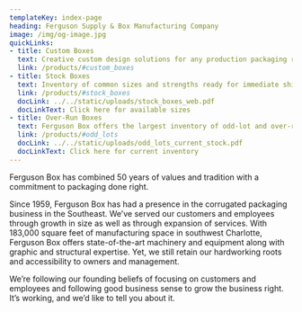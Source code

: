 ```yaml
---
templateKey: index-page
heading: Ferguson Supply & Box Manufacturing Company
image: /img/og-image.jpg
quickLinks:
- title: Custom Boxes
  text: Creative custom design solutions for any production packaging requirements.
  link: /products/#custom_boxes
- title: Stock Boxes
  text: Inventory of common sizes and strengths ready for immediate shipment.
  link: /products/#stock_boxes
  docLink: ../../static/uploads/stock_boxes_web.pdf
  docLinkText: Click here for available sizes
- title: Over-Run Boxes
  text: Ferguson Box offers the largest inventory of odd-lot and over-run boxes in the southeast at closeout pricing.
  link: /products/#odd_lots
  docLink: ../../static/uploads/odd_lots_current_stock.pdf
  docLinkText: Click here for current inventory
---
```

Ferguson Box has combined 50 years of values and tradition with a commitment to packaging done right.

Since 1959, Ferguson Box has had a presence in the corrugated packaging business in the Southeast.  We’ve served our customers and employees through growth in size as well as through expansion of services.  With 183,000 square feet of manufacturing space in southwest Charlotte, Ferguson Box offers state-of-the-art machinery and equipment along with graphic and structural expertise. Yet, we still retain our hardworking roots and accessibility to owners and management.

We’re following our founding beliefs of focusing on customers and employees and following good business sense to grow the business right. It’s working, and we’d like to tell you about it.